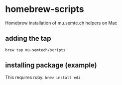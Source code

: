 # homebrew-scripts
Homebrew installation of mu.semte.ch helpers on Mac

## adding the tap
`brew tap mu-semtech/scripts`

## installing package (example)
This requires ruby.
`brew install edi`
